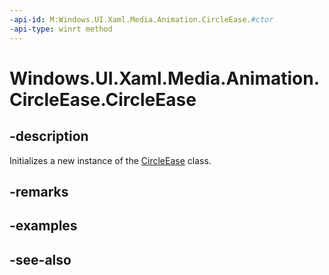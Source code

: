 ```yaml
---
-api-id: M:Windows.UI.Xaml.Media.Animation.CircleEase.#ctor
-api-type: winrt method
---
```


<!-- Method syntax
public CircleEase()
-->

# Windows.UI.Xaml.Media.Animation.CircleEase.CircleEase

## -description
Initializes a new instance of the [CircleEase](circleease.md) class.


## -remarks

## -examples

## -see-also
